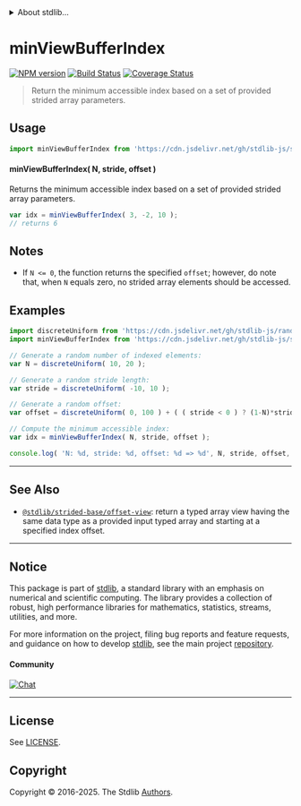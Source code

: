 <!--

@license Apache-2.0

Copyright (c) 2021 The Stdlib Authors.

Licensed under the Apache License, Version 2.0 (the "License");
you may not use this file except in compliance with the License.
You may obtain a copy of the License at

   http://www.apache.org/licenses/LICENSE-2.0

Unless required by applicable law or agreed to in writing, software
distributed under the License is distributed on an "AS IS" BASIS,
WITHOUT WARRANTIES OR CONDITIONS OF ANY KIND, either express or implied.
See the License for the specific language governing permissions and
limitations under the License.

-->


<details>
  <summary>
    About stdlib...
  </summary>
  <p>We believe in a future in which the web is a preferred environment for numerical computation. To help realize this future, we've built stdlib. stdlib is a standard library, with an emphasis on numerical and scientific computation, written in JavaScript (and C) for execution in browsers and in Node.js.</p>
  <p>The library is fully decomposable, being architected in such a way that you can swap out and mix and match APIs and functionality to cater to your exact preferences and use cases.</p>
  <p>When you use stdlib, you can be absolutely certain that you are using the most thorough, rigorous, well-written, studied, documented, tested, measured, and high-quality code out there.</p>
  <p>To join us in bringing numerical computing to the web, get started by checking us out on <a href="https://github.com/stdlib-js/stdlib">GitHub</a>, and please consider <a href="https://opencollective.com/stdlib">financially supporting stdlib</a>. We greatly appreciate your continued support!</p>
</details>

# minViewBufferIndex

[![NPM version][npm-image]][npm-url] [![Build Status][test-image]][test-url] [![Coverage Status][coverage-image]][coverage-url] <!-- [![dependencies][dependencies-image]][dependencies-url] -->

> Return the minimum accessible index based on a set of provided strided array parameters.

<!-- Section to include introductory text. Make sure to keep an empty line after the intro `section` element and another before the `/section` close. -->

<section class="intro">

</section>

<!-- /.intro -->

<!-- Package usage documentation. -->



<section class="usage">

## Usage

```javascript
import minViewBufferIndex from 'https://cdn.jsdelivr.net/gh/stdlib-js/strided-base-min-view-buffer-index@deno/mod.js';
```

#### minViewBufferIndex( N, stride, offset )

Returns the minimum accessible index based on a set of provided strided array parameters.

```javascript
var idx = minViewBufferIndex( 3, -2, 10 );
// returns 6
```

</section>

<!-- /.usage -->

<!-- Package usage notes. Make sure to keep an empty line after the `section` element and another before the `/section` close. -->

<section class="notes">

## Notes

-   If `N <= 0`, the function returns the specified `offset`; however, do note that, when `N` equals zero, no strided array elements should be accessed.

</section>

<!-- /.notes -->

<!-- Package usage examples. -->

<section class="examples">

## Examples

<!-- eslint no-undef: "error" -->

```javascript
import discreteUniform from 'https://cdn.jsdelivr.net/gh/stdlib-js/random-base-discrete-uniform@deno/mod.js';
import minViewBufferIndex from 'https://cdn.jsdelivr.net/gh/stdlib-js/strided-base-min-view-buffer-index@deno/mod.js';

// Generate a random number of indexed elements:
var N = discreteUniform( 10, 20 );

// Generate a random stride length:
var stride = discreteUniform( -10, 10 );

// Generate a random offset:
var offset = discreteUniform( 0, 100 ) + ( ( stride < 0 ) ? (1-N)*stride : 0 );

// Compute the minimum accessible index:
var idx = minViewBufferIndex( N, stride, offset );

console.log( 'N: %d, stride: %d, offset: %d => %d', N, stride, offset, idx );
```

</section>

<!-- /.examples -->



<!-- Section to include cited references. If references are included, add a horizontal rule *before* the section. Make sure to keep an empty line after the `section` element and another before the `/section` close. -->

<section class="references">

</section>

<!-- /.references -->

<!-- Section for related `stdlib` packages. Do not manually edit this section, as it is automatically populated. -->

<section class="related">

* * *

## See Also

-   <span class="package-name">[`@stdlib/strided-base/offset-view`][@stdlib/strided/base/offset-view]</span><span class="delimiter">: </span><span class="description">return a typed array view having the same data type as a provided input typed array and starting at a specified index offset.</span>

</section>

<!-- /.related -->

<!-- Section for all links. Make sure to keep an empty line after the `section` element and another before the `/section` close. -->


<section class="main-repo" >

* * *

## Notice

This package is part of [stdlib][stdlib], a standard library with an emphasis on numerical and scientific computing. The library provides a collection of robust, high performance libraries for mathematics, statistics, streams, utilities, and more.

For more information on the project, filing bug reports and feature requests, and guidance on how to develop [stdlib][stdlib], see the main project [repository][stdlib].

#### Community

[![Chat][chat-image]][chat-url]

---

## License

See [LICENSE][stdlib-license].


## Copyright

Copyright &copy; 2016-2025. The Stdlib [Authors][stdlib-authors].

</section>

<!-- /.stdlib -->

<!-- Section for all links. Make sure to keep an empty line after the `section` element and another before the `/section` close. -->

<section class="links">

[npm-image]: http://img.shields.io/npm/v/@stdlib/strided-base-min-view-buffer-index.svg
[npm-url]: https://npmjs.org/package/@stdlib/strided-base-min-view-buffer-index

[test-image]: https://github.com/stdlib-js/strided-base-min-view-buffer-index/actions/workflows/test.yml/badge.svg?branch=main
[test-url]: https://github.com/stdlib-js/strided-base-min-view-buffer-index/actions/workflows/test.yml?query=branch:main

[coverage-image]: https://img.shields.io/codecov/c/github/stdlib-js/strided-base-min-view-buffer-index/main.svg
[coverage-url]: https://codecov.io/github/stdlib-js/strided-base-min-view-buffer-index?branch=main

<!--

[dependencies-image]: https://img.shields.io/david/stdlib-js/strided-base-min-view-buffer-index.svg
[dependencies-url]: https://david-dm.org/stdlib-js/strided-base-min-view-buffer-index/main

-->

[chat-image]: https://img.shields.io/gitter/room/stdlib-js/stdlib.svg
[chat-url]: https://app.gitter.im/#/room/#stdlib-js_stdlib:gitter.im

[stdlib]: https://github.com/stdlib-js/stdlib

[stdlib-authors]: https://github.com/stdlib-js/stdlib/graphs/contributors

[umd]: https://github.com/umdjs/umd
[es-module]: https://developer.mozilla.org/en-US/docs/Web/JavaScript/Guide/Modules

[deno-url]: https://github.com/stdlib-js/strided-base-min-view-buffer-index/tree/deno
[deno-readme]: https://github.com/stdlib-js/strided-base-min-view-buffer-index/blob/deno/README.md
[umd-url]: https://github.com/stdlib-js/strided-base-min-view-buffer-index/tree/umd
[umd-readme]: https://github.com/stdlib-js/strided-base-min-view-buffer-index/blob/umd/README.md
[esm-url]: https://github.com/stdlib-js/strided-base-min-view-buffer-index/tree/esm
[esm-readme]: https://github.com/stdlib-js/strided-base-min-view-buffer-index/blob/esm/README.md
[branches-url]: https://github.com/stdlib-js/strided-base-min-view-buffer-index/blob/main/branches.md

[stdlib-license]: https://raw.githubusercontent.com/stdlib-js/strided-base-min-view-buffer-index/main/LICENSE

<!-- <related-links> -->

[@stdlib/strided/base/offset-view]: https://github.com/stdlib-js/strided-base-offset-view/tree/deno

<!-- </related-links> -->

</section>

<!-- /.links -->
